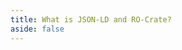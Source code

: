 ```yaml
---
title: What is JSON-LD and RO-Crate?
aside: false
---
```


<RedirectComponent to="/docs/guide/glossary" />
